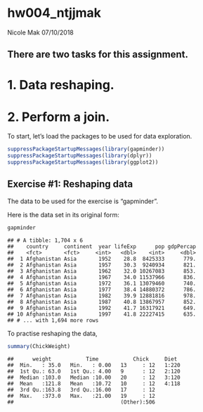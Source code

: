 hw004\_ntjjmak
================
Nicole Mak
07/10/2018

## There are two tasks for this assignment.

# 1\. Data reshaping.

# 2\. Perform a join.

To start, let’s load the packages to be used for data exploration.

``` r
suppressPackageStartupMessages(library(gapminder))
suppressPackageStartupMessages(library(dplyr))
suppressPackageStartupMessages(library(ggplot2))
```

## Exercise \#1: Reshaping data

The data to be used for the exercise is “gapminder”.

Here is the data set in its original form:

``` r
gapminder
```

    ## # A tibble: 1,704 x 6
    ##    country     continent  year lifeExp      pop gdpPercap
    ##    <fct>       <fct>     <int>   <dbl>    <int>     <dbl>
    ##  1 Afghanistan Asia       1952    28.8  8425333      779.
    ##  2 Afghanistan Asia       1957    30.3  9240934      821.
    ##  3 Afghanistan Asia       1962    32.0 10267083      853.
    ##  4 Afghanistan Asia       1967    34.0 11537966      836.
    ##  5 Afghanistan Asia       1972    36.1 13079460      740.
    ##  6 Afghanistan Asia       1977    38.4 14880372      786.
    ##  7 Afghanistan Asia       1982    39.9 12881816      978.
    ##  8 Afghanistan Asia       1987    40.8 13867957      852.
    ##  9 Afghanistan Asia       1992    41.7 16317921      649.
    ## 10 Afghanistan Asia       1997    41.8 22227415      635.
    ## # ... with 1,694 more rows

To practise reshaping the data,

``` r
summary(ChickWeight)
```

    ##      weight           Time           Chick     Diet   
    ##  Min.   : 35.0   Min.   : 0.00   13     : 12   1:220  
    ##  1st Qu.: 63.0   1st Qu.: 4.00   9      : 12   2:120  
    ##  Median :103.0   Median :10.00   20     : 12   3:120  
    ##  Mean   :121.8   Mean   :10.72   10     : 12   4:118  
    ##  3rd Qu.:163.8   3rd Qu.:16.00   17     : 12          
    ##  Max.   :373.0   Max.   :21.00   19     : 12          
    ##                                  (Other):506
